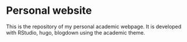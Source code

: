 # Personal website

This is the repository of my personal academic webpage. It is developed with RStudio, hugo, blogdown using the academic theme.
